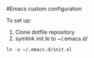 #Emacs custom configuration

To set up:
1. Clone dotfile repository
2. symlink init.le to ~/.emacs.d/

```ln -s ~/.emacs.d/init.el```